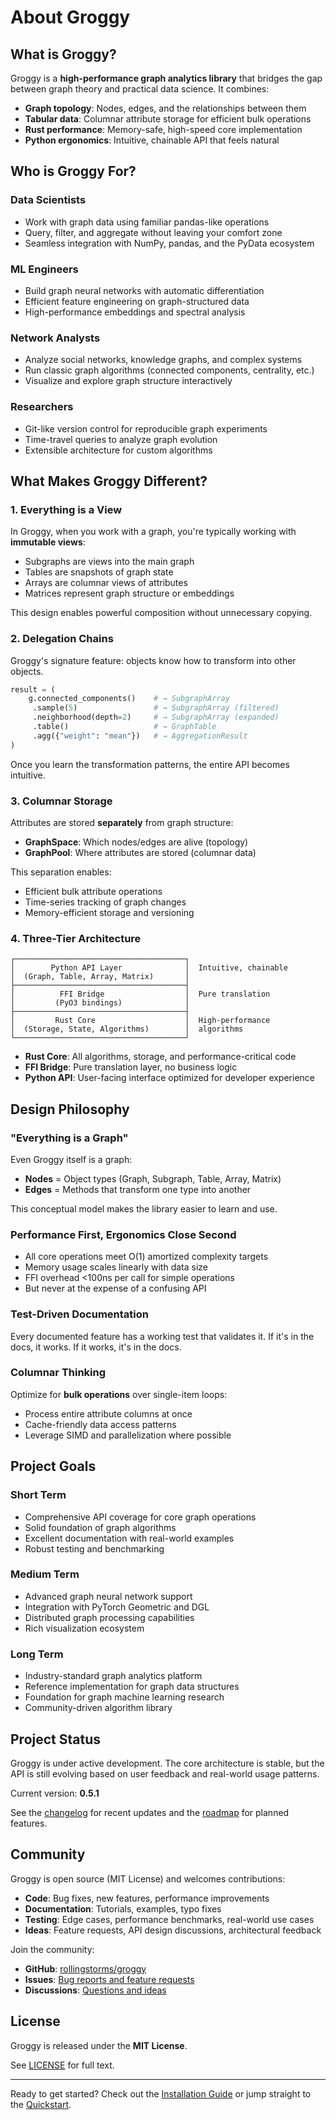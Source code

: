 # About Groggy

## What is Groggy?

Groggy is a **high-performance graph analytics library** that bridges the gap between graph theory and practical data science. It combines:

- **Graph topology**: Nodes, edges, and the relationships between them
- **Tabular data**: Columnar attribute storage for efficient bulk operations
- **Rust performance**: Memory-safe, high-speed core implementation
- **Python ergonomics**: Intuitive, chainable API that feels natural

## Who is Groggy For?

### Data Scientists
- Work with graph data using familiar pandas-like operations
- Query, filter, and aggregate without leaving your comfort zone
- Seamless integration with NumPy, pandas, and the PyData ecosystem

### ML Engineers
- Build graph neural networks with automatic differentiation
- Efficient feature engineering on graph-structured data
- High-performance embeddings and spectral analysis

### Network Analysts
- Analyze social networks, knowledge graphs, and complex systems
- Run classic graph algorithms (connected components, centrality, etc.)
- Visualize and explore graph structure interactively

### Researchers
- Git-like version control for reproducible graph experiments
- Time-travel queries to analyze graph evolution
- Extensible architecture for custom algorithms

## What Makes Groggy Different?

### 1. Everything is a View

In Groggy, when you work with a graph, you're typically working with **immutable views**:
- Subgraphs are views into the main graph
- Tables are snapshots of graph state
- Arrays are columnar views of attributes
- Matrices represent graph structure or embeddings

This design enables powerful composition without unnecessary copying.

### 2. Delegation Chains

Groggy's signature feature: objects know how to transform into other objects.

```python
result = (
    g.connected_components()    # → SubgraphArray
     .sample(5)                 # → SubgraphArray (filtered)
     .neighborhood(depth=2)     # → SubgraphArray (expanded)
     .table()                   # → GraphTable
     .agg({"weight": "mean"})   # → AggregationResult
)
```

Once you learn the transformation patterns, the entire API becomes intuitive.

### 3. Columnar Storage

Attributes are stored **separately** from graph structure:
- **GraphSpace**: Which nodes/edges are alive (topology)
- **GraphPool**: Where attributes are stored (columnar data)

This separation enables:
- Efficient bulk attribute operations
- Time-series tracking of graph changes
- Memory-efficient storage and versioning

### 4. Three-Tier Architecture

```
┌──────────────────────────────────────┐
│        Python API Layer              │  Intuitive, chainable
│  (Graph, Table, Array, Matrix)       │
├──────────────────────────────────────┤
│          FFI Bridge                  │  Pure translation
│         (PyO3 bindings)              │
├──────────────────────────────────────┤
│         Rust Core                    │  High-performance
│  (Storage, State, Algorithms)        │  algorithms
└──────────────────────────────────────┘
```

- **Rust Core**: All algorithms, storage, and performance-critical code
- **FFI Bridge**: Pure translation layer, no business logic
- **Python API**: User-facing interface optimized for developer experience

## Design Philosophy

### "Everything is a Graph"

Even Groggy itself is a graph:
- **Nodes** = Object types (Graph, Subgraph, Table, Array, Matrix)
- **Edges** = Methods that transform one type into another

This conceptual model makes the library easier to learn and use.

### Performance First, Ergonomics Close Second

- All core operations meet O(1) amortized complexity targets
- Memory usage scales linearly with data size
- FFI overhead <100ns per call for simple operations
- But never at the expense of a confusing API

### Test-Driven Documentation

Every documented feature has a working test that validates it. If it's in the docs, it works. If it works, it's in the docs.

### Columnar Thinking

Optimize for **bulk operations** over single-item loops:
- Process entire attribute columns at once
- Cache-friendly data access patterns
- Leverage SIMD and parallelization where possible

## Project Goals

### Short Term
- Comprehensive API coverage for core graph operations
- Solid foundation of graph algorithms
- Excellent documentation with real-world examples
- Robust testing and benchmarking

### Medium Term
- Advanced graph neural network support
- Integration with PyTorch Geometric and DGL
- Distributed graph processing capabilities
- Rich visualization ecosystem

### Long Term
- Industry-standard graph analytics platform
- Reference implementation for graph data structures
- Foundation for graph machine learning research
- Community-driven algorithm library

## Project Status

Groggy is under active development. The core architecture is stable, but the API is still evolving based on user feedback and real-world usage patterns.

Current version: **0.5.1**

See the [changelog](https://github.com/rollingstorms/groggy/releases) for recent updates and the [roadmap](https://github.com/rollingstorms/groggy/milestones) for planned features.

## Community

Groggy is open source (MIT License) and welcomes contributions:

- **Code**: Bug fixes, new features, performance improvements
- **Documentation**: Tutorials, examples, typo fixes
- **Testing**: Edge cases, performance benchmarks, real-world use cases
- **Ideas**: Feature requests, API design discussions, architectural feedback

Join the community:

- **GitHub**: [rollingstorms/groggy](https://github.com/rollingstorms/groggy)
- **Issues**: [Bug reports and feature requests](https://github.com/rollingstorms/groggy/issues)
- **Discussions**: [Questions and ideas](https://github.com/rollingstorms/groggy/discussions)

## License

Groggy is released under the **MIT License**.

See [LICENSE](https://github.com/rollingstorms/groggy/blob/main/LICENSE) for full text.

---

Ready to get started? Check out the [Installation Guide](install.md) or jump straight to the [Quickstart](quickstart.md).
